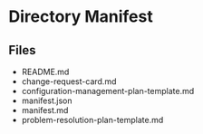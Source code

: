 # Directory Manifest

## Files

- README.md
- change-request-card.md
- configuration-management-plan-template.md
- manifest.json
- manifest.md
- problem-resolution-plan-template.md

